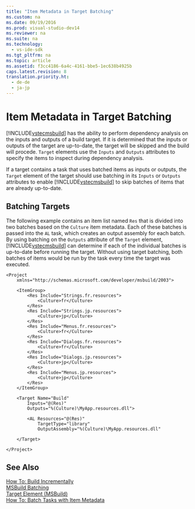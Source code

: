 ```yaml
---
title: "Item Metadata in Target Batching"
ms.custom: na
ms.date: 09/19/2016
ms.prod: visual-studio-dev14
ms.reviewer: na
ms.suite: na
ms.technology: 
  - vs-ide-sdk
ms.tgt_pltfrm: na
ms.topic: article
ms.assetid: f3cc4186-6a4c-4161-bbe5-1ec638b4925b
caps.latest.revision: 8
translation.priority.ht: 
  - de-de
  - ja-jp
---
```

# Item Metadata in Target Batching
[!INCLUDE[vstecmsbuild](../vs140/includes/vstecmsbuild_md.md)] has the ability to perform dependency analysis on the inputs and outputs of a build target. If it is determined that the inputs or outputs of the target are up-to-date, the target will be skipped and the build will procede. `Target` elements use the `Inputs` and `Outputs` attributes to specify the items to inspect during dependency analysis.  
  
 If a target contains a task that uses batched items as inputs or outputs, the `Target` element of the target should use batching in its `Inputs` or `Outputs` attributes to enable [!INCLUDE[vstecmsbuild](../vs140/includes/vstecmsbuild_md.md)] to skip batches of items that are already up-to-date.  
  
## Batching Targets  
 The following example contains an item list named `Res` that is divided into two batches based on the `Culture` item metadata. Each of these batches is passed into the `AL` task, which creates an output assembly for each batch. By using batching on the `Outputs` attribute of the `Target` element, [!INCLUDE[vstecmsbuild](../vs140/includes/vstecmsbuild_md.md)] can determine if each of the individual batches is up-to-date before running the target. Without using target batching, both batches of items would be run by the task every time the target was executed.  
  
```  
<Project  
    xmlns="http://schemas.microsoft.com/developer/msbuild/2003">  
  
    <ItemGroup>  
        <Res Include="Strings.fr.resources">  
            <Culture>fr</Culture>  
        </Res>  
        <Res Include="Strings.jp.resources">  
            <Culture>jp</Culture>  
        </Res>  
        <Res Include="Menus.fr.resources">  
            <Culture>fr</Culture>  
        </Res>  
        <Res Include="Dialogs.fr.resources">  
            <Culture>fr</Culture>  
        </Res>  
        <Res Include="Dialogs.jp.resources">  
            <Culture>jp</Culture>  
        </Res>  
        <Res Include="Menus.jp.resources">  
            <Culture>jp</Culture>  
        </Res>  
    </ItemGroup>  
  
    <Target Name="Build"  
        Inputs="@(Res)"  
        Outputs="%(Culture)\MyApp.resources.dll">  
  
        <AL Resources="@(Res)"  
            TargetType="library"  
            OutputAssembly="%(Culture)\MyApp.resources.dll"  
  
    </Target>  
  
</Project>  
```  
  
## See Also  
 [How To: Build Incrementally](../vs140/How-to--Build-Incrementally.md)   
 [MSBuild Batching](../Topic/MSBuild%20Batching.md)   
 [Target Element (MSBuild)](../vs140/Target-Element--MSBuild-.md)   
 [How To: Batch Tasks with Item Metadata](../vs140/Item-Metadata-in-Task-Batching.md)